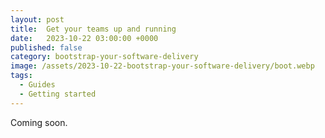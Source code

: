 ```yaml
---
layout: post
title:  Get your teams up and running
date:   2023-10-22 03:00:00 +0000
published: false
category: bootstrap-your-software-delivery
image: /assets/2023-10-22-bootstrap-your-software-delivery/boot.webp
tags:
  - Guides
  - Getting started
---
```


Coming soon.